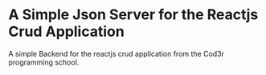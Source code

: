 # A Simple Json Server for the Reactjs Crud Application

A simple Backend for the reactjs crud application from the Cod3r programming school.